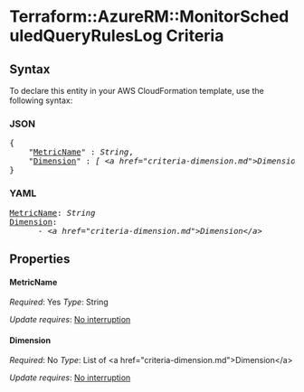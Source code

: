 # Terraform::AzureRM::MonitorScheduledQueryRulesLog Criteria

## Syntax

To declare this entity in your AWS CloudFormation template, use the following syntax:

### JSON

<pre>
{
    "<a href="#metricname" title="MetricName">MetricName</a>" : <i>String</i>,
    "<a href="#dimension" title="Dimension">Dimension</a>" : <i>[ &lt;a href=&#34;criteria-dimension.md&#34;&gt;Dimension&lt;/a&gt;, ... ]</i>
}
</pre>

### YAML

<pre>
<a href="#metricname" title="MetricName">MetricName</a>: <i>String</i>
<a href="#dimension" title="Dimension">Dimension</a>: <i>
      - &lt;a href=&#34;criteria-dimension.md&#34;&gt;Dimension&lt;/a&gt;</i>
</pre>

## Properties

#### MetricName

_Required_: Yes
_Type_: String

_Update requires_: [No interruption](https://docs.aws.amazon.com/AWSCloudFormation/latest/UserGuide/using-cfn-updating-stacks-update-behaviors.html#update-no-interrupt)

#### Dimension

_Required_: No
_Type_: List of &lt;a href=&#34;criteria-dimension.md&#34;&gt;Dimension&lt;/a&gt;

_Update requires_: [No interruption](https://docs.aws.amazon.com/AWSCloudFormation/latest/UserGuide/using-cfn-updating-stacks-update-behaviors.html#update-no-interrupt)

